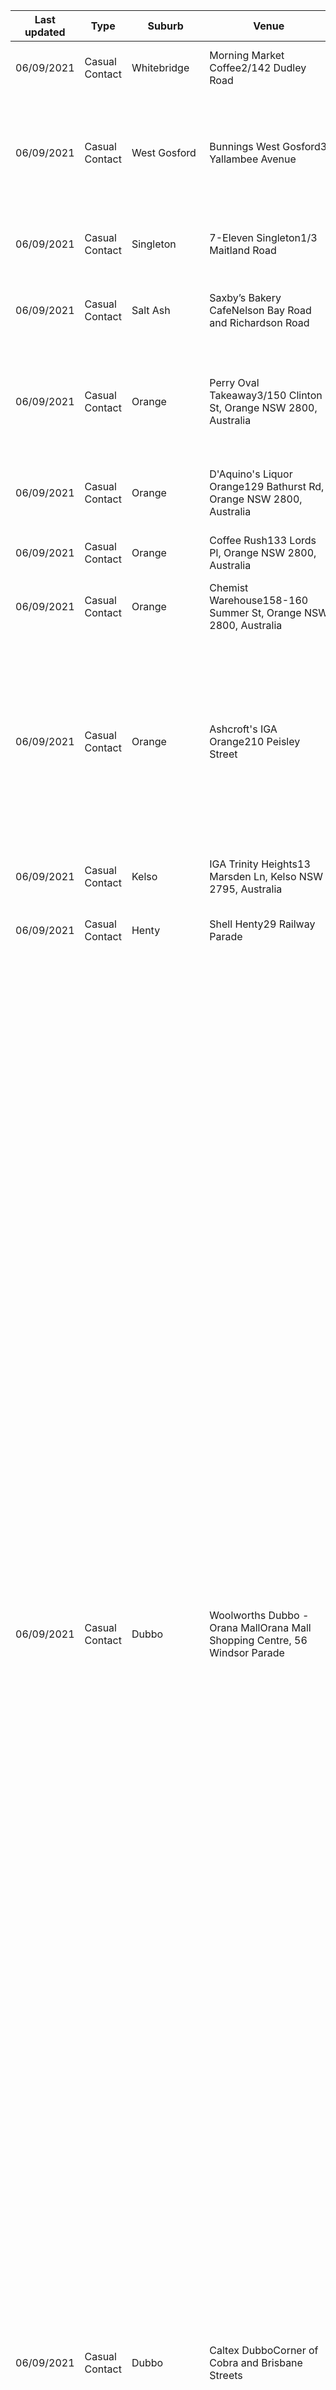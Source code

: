 | Last updated    | Type                 | Suburb          | Venue                     | Date and time of exposure                                    |
| --- | --- | --- | --- | --- |
| 06/09/2021      | Casual Contact       | Whitebridge     | Morning Market Coffee2/142 Dudley Road | 12:35pm to 12:40pm on Saturday 28 August 2021                |
| 06/09/2021      | Casual Contact       | West Gosford    | Bunnings West Gosford3 Yallambee Avenue | 7:35am to 8:10am on Wednesday 1 September 202110:45am to 11:15am on Wednesday 1 September 2021 |
| 06/09/2021      | Casual Contact       | Singleton       | 7-Eleven Singleton1/3 Maitland Road | 5:45am to 5:50am on Wednesday 1 September 2021               |
| 06/09/2021      | Casual Contact       | Salt Ash        | Saxby’s Bakery CafeNelson Bay Road and Richardson Road | 9:10am to 9:25am on Wednesday 1 September 2021               |
| 06/09/2021      | Casual Contact       | Orange          | Perry Oval Takeaway3/150 Clinton St, Orange NSW 2800, Australia |  10am to 12pm on Thursday 2 September 2021 10am to 12pm on Wednesday 1 September 2021 |
| 06/09/2021      | Casual Contact       | Orange          | D'Aquino's Liquor Orange129 Bathurst Rd, Orange NSW 2800, Australia |  6:10pm to 6:40pm on Wednesday 1 September 2021              |
| 06/09/2021      | Casual Contact       | Orange          | Coffee Rush133 Lords Pl, Orange NSW 2800, Australia |  12:45pm to 1:15pm on Tuesday 31 August 2021                 |
| 06/09/2021      | Casual Contact       | Orange          | Chemist Warehouse158-160 Summer St, Orange NSW 2800, Australia |  3:30pm to 3:50pm on Tuesday 31 August 2021                  |
| 06/09/2021      | Casual Contact       | Orange          | Ashcroft's IGA Orange210 Peisley Street |  on Wednesday 1 September 20215:30pm to 5:45pm on Tuesday 31 August 202110am to 2pm on Tuesday 31 August 2021 on Monday 30 August 202112:25pm to 1pm on Sunday 29 August 2021 |
| 06/09/2021      | Casual Contact       | Kelso           | IGA Trinity Heights13 Marsden Ln, Kelso NSW 2795, Australia |  7:00pm to 7:30pm on Saturday 28 August 2021                 |
| 06/09/2021      | Casual Contact       | Henty           | Shell Henty29 Railway Parade | 4:45pm to 4:50pm on Thursday 26 August 2021                  |
| 06/09/2021      | Casual Contact       | Dubbo           | Woolworths Dubbo - Orana MallOrana Mall Shopping Centre, 56 Windsor Parade |  on Thursday 2 September 202111:50am to 12pm (noon) on Tuesday 31 August 20213pm to 5pm on Sunday 29 August 20214pm to 4:30pm on Wednesday 25 August 202111:25am to 12pm (noon) on Wednesday 25 August 20218pm to 8:15pm on Tuesday 24 August 202110:20am to 10:55am on Tuesday 24 August 20218am to 12pm on Monday 23 August 202110:30am to 12:30pm on Friday 20 August 202111am to 11:10am on Thursday 19 August 202112:30pm to 1pm on Wednesday 18 August 20213:25pm to 3:45pm on Tuesday 17 August 20212pm to 3pm on Tuesday 17 August 202110:30am to 12:30pm on Tuesday 17 August 20213:10pm to 4pm on Saturday 14 August 202111:40am to 11:55am on Saturday 14 August 202111:30am to 11:50am on Friday 13 August 202110am to 10:35am on Friday 13 August 20216pm to 7:20pm on Thursday 12 August 202111:15am to 12:30pm on Thursday 12 August 20219:15am to 10:15am on Wednesday 11 August 202112:30pm to 1pm on Wednesday 11 August 20212:30pm to 3pm on Tuesday 10 August 20217:45pm to 8:15pm on Monday 9 August 20213pm to 3:15pm on Monday 9 August 202111:25am to 1pm on Monday 9 August 202110:20am to 10:45am on Saturday 7 August 2021 |
| 06/09/2021      | Casual Contact       | Dubbo           | Caltex DubboCorner of Cobra and Brisbane Streets |  on Wednesday 1 September 20215am to 5:30am on Wednesday 25 August 2021 |
| 06/09/2021      | Casual Contact       | Dubbo           | Ashcroft's IGA Dubbo95 Tamworth Street |  5:30pm to 6:30pm on Wednesday 1 September 20212:15pm to 2:30pm on Monday 30 August 20216:35pm to 6:55pm on Sunday 29 August 20214:45pm to 6pm on Sunday 29 August 20213:50pm to 4:50pm on Sunday 29 August 20217:30pm to 7:40pm on Tuesday 24 August 20211:05pm to 1:10pm on Tuesday 24 August 20215:30pm to 5:45pm on Monday 23 August 20215:30pm to 5:35pm on Monday 23 August 20212:50pm to 3:05pm on Monday 23 August 20211:10pm to 1:30pm on Monday 23 August 20213:15pm to 3:30pm on Saturday 14 August 202112pm (noon) to 12:15pm on Friday 13 August 202112:55pm to 1:05pm on Friday 13 August 20214:50pm to 5pm on Thursday 12 August 20214:30pm to 4:45pm on Thursday 12 August 20212pm to 2:30pm on Thursday 12 August 20211pm to 1:20pm on Wednesday 11 August 202112:35pm to 12:55pm on Sunday 8 August 2021 |
| 06/09/2021      | Casual Contact       | Cudal           | Cudal Bowling ClubBrown St, Cudal NSW 2864, Australia |  5:30pm to 6:30pm on Thursday 2 September 2021               |
| 06/09/2021      | Casual Contact       | Coolac          | Mobil Highway Service Centre518 Coolac Road | 4:30pm to 5pm on Tuesday 31 August 2021                      |
| 06/09/2021      | Casual Contact       | Broken Hill     | Sunbeam Deli316 Brookfield Ave, Broken Hill NSW 2880, Australia |  4:30pm to 5:30pm on Thursday 2 September 2021 4:30pm to 5:30pm on Wednesday 1 September 2021 11:15am to 11:45am on Tuesday 31 August 2021 |
| 06/09/2021      | Casual Contact       | Broken Hill     | Lindsay's Auto & Essentials1 Blende St, Broken Hill NSW 2880, Australia |  5:15pm to 5:30pm on Friday 3 September 2021                 |
| 06/09/2021      | Casual Contact       | Bourke          | Khans Supa IGA BourkeOxley Street |  10:50am to 11:50am on Friday 3 September 20211:20pm to 1:40pm on Tuesday 31 August 202110am to 5pm on Sunday 22 August 202110:10am to 10:20am on Monday 16 August 20215:55pm to 6:10pm on Saturday 14 August 20215:55pm to 6pm on Friday 13 August 2021 |
| 05/09/2021      | Casual Contact       | Wyong           | Coles WyongVillage Central Wyong, Corner of Alison Road and Henley Street | 7:10pm to 7:35pm on Wednesday 25 August 20217:05am to 7:30am on Sunday 22 August 20219:05pm to 9:15pm on Friday 20 August 2021 |
| 05/09/2021      | Casual Contact       | Thornton        | Subway ThorntonSupa Centre Shop 9 Lot 1, Corner New England Highway | 1:20pm to 1:30pm on Friday 3 September 2021                  |
| 05/09/2021      | Casual Contact       | Taylors Beach   | Bunnings Port StephensCorner Port Stephens Drive and Taylors Beach Road | 10:35am to 10:45am on Wednesday 1 September 20213:55pm to 4:30pm on Friday 27 August 2021 |
| 05/09/2021      | Casual Contact       | South Nowra     | Bunnings South Nowra147-167 Princes Highway | 4pm to 4:30pm on Tuesday 31 August 2021                      |
| 05/09/2021      | Casual Contact       | Shoal Bay       | Cellarbrations Bottle Shop Shoal Bay35-45 Shoal Bay Road | 5:05pm to 5:10pm on Wednesday 1 September 20214:40pm to 4:50pm on Monday 30 August 2021 |
| 05/09/2021      | Casual Contact       | Padstow         | K& M's Eastern Groceries8A Faraday Road | 11am to 3pm on Monday 30 August 202110:30am to 4pm on Sunday 29 August 202110:30am to 4pm on Friday 27 August 202110:30am to 4pm on Thursday 26 August 202110:30am to 4pm on Wednesday 25 August 2021 |
| 05/09/2021      | Casual Contact       | Orange          | TJ's Newsagency and Tobacconist300 Summer Street | 11:55am to 12:05pm on Tuesday 31 August 2021                 |
| 05/09/2021      | Casual Contact       | Orange          | Orange Central Square Shopping Centre227 Summer Street | 11:30am to 12:30pm on Saturday 28 August 2021                |
| 05/09/2021      | Casual Contact       | Orange          | 7-Eleven Orange90 Bathurst Road | 12:30pm to 1:15pm on Tuesday 31 August 2021                  |
| 05/09/2021      | Casual Contact       | Moss Vale       | Ashcroft's Supa IGA Moss Vale11-13 Clarence Street | 4:15pm to 4:45pm on Monday 30 August 2021                    |
| 05/09/2021      | Casual Contact       | Liverpool       | Coles LiverpoolWestfield Liverpool Shopping Centre, Elizabeth Street | 12:30pm to 9:15pm on Sunday 29 August 2021                   |
| 05/09/2021      | Casual Contact       | Lake Haven      | BWS Lake HavenLake Haven Centre, 7 Bannister Drive | 5:20pm to 5:30pm on Friday 3 September 2021                  |
| 05/09/2021      | Close Contact        | Hamlyn Terrace  | Wyong Hospital Emergency Department waiting room2263 Pacific Highway | 8:45pm to 11:59pm on Thursday 2 September 2021               |
| 05/09/2021      | Casual Contact       | Forbes          | BP ForbesDowling Street   | 9:20am to 9:25am on Wednesday 1 September 20219am to 11:15am on Tuesday 31 August 20217:20am to 7:55am on Saturday 28 August 2021 |
| 05/09/2021      | Casual Contact       | Dubbo           | Woolworths Dubbo - Delroy ParkDelroy Park Shopping Centre, Corner of Baird Drive and Torvean Avenue | 3:10pm to 3:45pm on Saturday 28 August 20211:15pm to 3:15pm on Friday 27 August 20215:35pm to 12am (midnight) on Wednesday 25 August 20214:50pm to 5:20pm on Tuesday 24 August 20212:25pm to 3pm on Tuesday 24 August 202111:40am to 12:40pm on Tuesday 24 August 20213:15pm to 3:25pm on Sunday 22 August 20213:05pm to 3:25pm on Sunday 22 August 20215:10pm to 6:15pm on Saturday 21 August 202111:15am to 11:40am on Friday 20 August 202110:35am to 10:40am on Thursday 19 August 20216pm to 6:30pm on Tuesday 17 August 202112:30pm to 12:40pm on Tuesday 17 August 20215:05pm to 5:10pm on Monday 16 August 20214:40pm to 4:50pm on Monday 16 August 20212:10pm to 2:25pm on Monday 16 August 20211pm to 1:10pm on Monday 16 August 20218am to 9am on Sunday 15 August 20214:30pm to 4:50pm on Sunday 15 August 202112:55pm to 7pm on Sunday 15 August 202112:20pm to 12:55pm on Sunday 15 August 202110:30am to 10:40am on Sunday 15 August 20219am to 9:30am on Saturday 14 August 20214:30pm to 6pm on Saturday 14 August 20215pm to 7pm on Wednesday 11 August 20213:30pm to 4:30pm on Wednesday 11 August 202112:25pm to 1:10pm on Wednesday 11 August 202111:30am to 11:45am on Wednesday 11 August 202110am to 10:10am on Wednesday 11 August 20215pm to 6pm on Tuesday 10 August 2021 |
| 05/09/2021      | Casual Contact       | Dubbo           | Tim Koerstz Pharmacy Dubbo93 Tamworth Street | 2pm to 2:30pm on Monday 30 August 20214:25pm to 4:40pm on Monday 23 August 202112:25pm to 12:35pm on Monday 23 August 20211:40pm to 1:50pm on Monday 23 August 2021 |
| 05/09/2021      | Casual Contact       | Dubbo           | The Reject Shop DubboOrana Mall Shopping Centre, Windsor Parade | 1:30pm to 1:45pm on Saturday 28 August 2021                  |
| 05/09/2021      | Casual Contact       | Dubbo           | Ted's Milk Bar (Takeaway)26 Victoria Street | 8am to 8pm on Sunday 29 August 2021                          |
| 05/09/2021      | Casual Contact       | Dubbo           | TSG Dubbo213 Macquarie Street | 2:30pm to 3pm on Tuesday 31 August 2021                      |
| 05/09/2021      | Casual Contact       | Dubbo           | News Extra Dubbo117 Macquarie Street | 9am to 10am on Monday 30 August 2021                         |
| 05/09/2021      | Casual Contact       | Dubbo           | Lucky 7 Urban Village Convenience33-43 Whylandra Street | 7:35am to 7:45am on Tuesday 31 August 20214:10pm to 4:30pm on Wednesday 25 August 202110:05am to 10:25am on Wednesday 25 August 20213pm to 3:20pm on Tuesday 24 August 202111:35am to 11:45am on Tuesday 24 August 20213:05pm to 3:25pm on Sunday 22 August 20214:45pm to 4:50pm on Saturday 14 August 2021 |
| 05/09/2021      | Casual Contact       | Dubbo           | Inland Petroleum South Dubbo125 Cobra Street | 1:45pm to 2:45pm on Saturday 28 August 20211:30pm to 1:45pm on Saturday 28 August 20218:10am to 9am on Tuesday 24 August 202111:30am to 12:30pm on Tuesday 24 August 20216:55pm to 7:30pm on Sunday 22 August 2021 |
| 05/09/2021      | Casual Contact       | Dubbo           | Dubbo Square177 Macquarie Street | 7am to 10pm on Tuesday 31 August 20211pm to 1:30pm on Saturday 28 August 20214pm to 4:40pm on Wednesday 25 August 2021 |
| 05/09/2021      | Casual Contact       | Dubbo           | Coles DubboDubbo Square, Bultje Street | 9am to 10am on Monday 30 August 20217:20pm to 7:55pm on Monday 30 August 20215:15pm to 5:40pm on Saturday 28 August 20211pm to 1:30pm on Saturday 28 August 202110:30am to 12pm (noon) on Saturday 28 August 202112pm (noon) to 12:30pm on Friday 27 August 20214pm to 4:40pm on Wednesday 25 August 202110:50am to 11:15am on Tuesday 24 August 202110:45am to 10:55am on Thursday 19 August 20213:20pm to 4:05pm on Wednesday 18 August 20217pm to 8pm on Tuesday 17 August 202111:20pm to 11:35am on Monday 16 August 202110:40am to 10:55am on Monday 16 August 20217:15pm to 7:45pm on Friday 13 August 20218:20am to 8:30am on Thursday 12 August 202110am to 10:20am on Thursday 12 August 202111:50am to 12:25pm on Wednesday 11 August 2021 |
| 05/09/2021      | Casual Contact       | Dubbo           | Centrelink Dubbo64 Wingewarra Stree | 8:20am to 8:40am on Monday 30 August 2021                    |
| 05/09/2021      | Casual Contact       | Dubbo           | Big W DubboOrana Mall Shopping Centre, Wheelers Lane | 9am to 6pm on Wednesday 1 September 202111:55am to 12:05pm on Tuesday 31 August 20211:15pm to 1:30pm on Saturday 28 August 20213:40pm to 4pm on Sunday 22 August 202112:55pm to 1:10pm on Saturday 21 August 202111:20am to 11:50am on Tuesday 17 August 20219am to 9:05am on Friday 13 August 202111am to 11:20am on Thursday 12 August 20218:30am to 10:30am on Wednesday 11 August 202110am to 12pm (noon) on Monday 9 August 2021 |
| 05/09/2021      | Casual Contact       | Dubbo           | Australia Post Dubbo EastOrana Mall Shopping Centre, Wheelers Lane | 9:25am to 9:30am on Tuesday 31 August 20219am to 12pm on Tuesday 24 August 2021 |
| 05/09/2021      | Casual Contact       | Dubbo           | Aldi Dubbo176 Talbragar Street | 10am to 10:30am on Sunday 29 August 202111:25am to 12pm (noon) on Saturday 28 August 202112:15pm to 1:15pm on Friday 27 August 20219:35am to 10:10am on Wednesday 25 August 202112pm (noon) to 8pm on Monday 23 August 202112:45pm to 1:45pm on Monday 23 August 20215:45pm to 6:10pm on Sunday 22 August 202110:20am to 11:20am on Sunday 22 August 20218:40am to 4pm on Saturday 21 August 20218:30am to 1pm on Friday 20 August 20219:45am to 1pm on Thursday 19 August 20219:20am to 10:30am on Wednesday 18 August 20212pm to 2:20pm on Sunday 15 August 20213:50pm to 4:20pm on Saturday 14 August 202112:50pm to 1:10pm on Saturday 14 August 20212pm to 3pm on Thursday 12 August 202111:30am to 12:30pm on Saturday 7 August 2021 |
| 05/09/2021      | Casual Contact       | Bourke          | Setch Clothing21 Oxley Street | 11am to 12pm on Thursday 2 September 2021                    |
| 05/09/2021      | Casual Contact       | Bourke          | SPAR Bourke5 Warraweena Street |  10am to 10:20am on Friday 3 September 20218am to 8am on Tuesday 31 August 20218am to 8am on Monday 30 August 2021 |
| 05/09/2021      | Casual Contact       | Beresfield      | BP BeresfieldLot 201 John Renshaw Drive | 1:20pm to 1:30pm on Friday 3 September 2021                  |
| 04/09/2021      | Casual Contact       | Wyong           | Aldi Wyong146-148 Pacific Highway | 8am to 8pm on Monday 30 August 2021                          |
| 04/09/2021      | Casual Contact       | Wyoming         | EG Fuelco (Australia) Ltd522 Pacific Hwy | 12:20pm to 12:30pm on Saturday 28 August 2021                |
| 04/09/2021      | Casual Contact       | Wollongong      | Woolworths Wollongong63 Burelli Street | 6pm to 6:35pm on Thursday 26 August 2021                     |
| 04/09/2021      | Casual Contact       | Wollongong      | Coles Wollongong200 Crown Street | 9pm to 9:35pm on Tuesday 31 August 20217:50pm to 8:20pm on Thursday 26 August 20219:25am to 9:40am on Wednesday 25 August 202112:55pm to 1:10pm on Saturday 21 August 2021 |
| 04/09/2021      | Casual Contact       | West Gosford    | Ampol Foodary West Gosford30A Central Coast Highway | 5:35pm to 5:45pm on Friday 27 August 2021                    |
| 04/09/2021      | Casual Contact       | Warilla         | CTC Tobacco Store WarillaWarilla Grove Shopping Centre, 29-30 Shellharbour Road | 10am to 5pm on Saturday 28 August 20218:15am to 5:15pm on Friday 27 August 20218:30am to 4:30pm on Thursday 26 August 202110am to 5pm on Thursday 26 August 2021 |
| 04/09/2021      | Casual Contact       | Tuggerah        | Westfield Tuggerah - inside mall near Big W entryCobbs Road | 1:55pm to 2:45pm on Friday 27 August 2021                    |
| 04/09/2021      | Casual Contact       | Tuggerah        | Westfield Tuggerah - inside mall from main entry near fountains to Optus shopCobbs Road | 8:45am to 9:05am on Monday 30 August 2021                    |
| 04/09/2021      | Casual Contact       | Tuggerah        | Supanews TuggerahShop 2048/49 Westfield Tuggerah, Corner of Cobbs Road and Gavenlock Roads | 11:50am to 12:05pm on Thursday 26 August 2021                |
| 04/09/2021      | Casual Contact       | Tuggerah        | Officeworks Tuggerah9 Bryant Drive | 11:45am to 12pm (noon) on Tuesday 31 August 20219:30am to 9:45am on Tuesday 24 August 2021 |
| 04/09/2021      | Casual Contact       | Tuggerah        | Newspower TuggerahShop 2048/49, Westfield Shopping Centre, 50 Wyong Road | 11:50am to 12:05pm on Thursday 26 August 2021                |
| 04/09/2021      | Casual Contact       | Tuggerah        | Cosmo Coffee50 Wyong Road | 9:25am to 9:40am on Tuesday 31 August 2021                   |
| 04/09/2021      | Casual Contact       | Tuggerah        | Big W TuggerahWestfield Shopping Centre, Cobbs Road | 1:35pm to 1:55pm on Friday 27 August 202111:35am to 11:50am on Thursday 26 August 2021 |
| 04/09/2021      | Casual Contact       | Terrigal        | 31 Fish TerrigalShop 6, 42 Terrigal Esplanade | 12:15pm to 12:35pm on Tuesday 24 August 2021                 |
| 04/09/2021      | Casual Contact       | Shoal Bay       | Shoal Bay Pharmacy59 Shoal Bay Road | 4:15pm to 4:25pm on Wednesday 1 September 202110:10am to 10:20am on Wednesday 1 September 20214:35pm to 4:40pm on Monday 30 August 2021 |
| 04/09/2021      | Casual Contact       | Shoal Bay       | IGA X-Press Shoal Bay26 - 27 Shoal Bay Road | 4:55pm to 5:05pm on Thursday 2 September 20218:50am to 8:55am on Wednesday 1 September 202110:50am to 11am on Saturday 28 August 2021 |
| 04/09/2021      | Casual Contact       | San Remo        | Coles San Remo21 Pacific Highway | 1:35pm to 1:50pm on Tuesday 24 August 2021                   |
| 04/09/2021      | Casual Contact       | Orange          | Pho Orange308 Summer Street | 11:45am to 12:15pm on Tuesday 31 August 2021                 |
| 04/09/2021      | Casual Contact       | Nelson Bay      | Shell Coles Express Nelson Bay23-27 Stockton Street | 9:45am to 9:50am on Tuesday 31 August 20217:20pm to 7:25pm on Tuesday 31 August 2021 |
| 04/09/2021      | Casual Contact       | Lisarow         | 7-Eleven Lisarow911 Pacific Highway | 7:55am to 8:20am on Sunday 29 August 2021                    |
| 04/09/2021      | Casual Contact       | Lake Haven      | Coles Lake HavenCorner of Lake Haven Drive and Goobarabah Avenue | 2:15pm to 2:35pm on Wednesday 1 September 20215:45pm to 6:10pm on Tuesday 31 August 20216:35pm to 7pm on Monday 30 August 2021 |
| 04/09/2021      | Casual Contact       | Killarney Vale  | Shell Coles Express Killarney Vale102-106 Wyong Road | 8:35am to 8:50am on Tuesday 31 August 2021                   |
| 04/09/2021      | Casual Contact       | Kembla Grange   | Bunnings Kembla Grange640 Northcliffe Drive | 12:05pm to 12:15pm on Tuesday 31 August 202112:55pm to 1:15pm on Monday 30 August 202112:55pm to 2pm on Sunday 29 August 20214:15pm to 4:40pm on Thursday 26 August 2021 |
| 04/09/2021      | Casual Contact       | Kariong         | Shell Coles Express Kariong6-8 Central Coast Highway | 3:25pm to 3:40pm on Sunday 29 August 2021                    |
| 04/09/2021      | Casual Contact       | Kangy Angy      | Tuggerah Garden Centre2 Old Tuggerah Road | 7am to 4pm on Tuesday 31 August 20217am to 4pm on Monday 30 August 20218am to 3pm on Saturday 28 August 20217am to 4pm on Friday 27 August 2021 |
| 04/09/2021      | Casual Contact       | Goulburn        | Trappers Bakery4 Sowerby Street | 8:45am to 9:30am on Thursday 26 August 2021                  |
| 04/09/2021      | Casual Contact       | Forbes          | Sweet Three by the LakeLions Park, 1 Junction Street | 9:20am to 12pm (noon) on Sunday 29 August 2021               |
| 04/09/2021      | Casual Contact       | Dubbo           | Woolworths Dubbo - RiverdaleRiverdale Shopping Centre, 49/65 Macquarie Street | 5:05pm to 5:25pm on Tuesday 31 August 20215:50pm to 6pm on Monday 30 August 20214:30pm to 5:10pm on Saturday 28 August 202111:30am to 12:10pm on Saturday 28 August 202110:05am to 10:20am on Saturday 28 August 20218:20am to 9:20am on Friday 27 August 20215:10pm to 6:10pm on Friday 27 August 202111:40am to 12:10pm on Thursday 26 August 20214:35pm to 5:30pm on Wednesday 25 August 202112:10pm to 1:15pm on Wednesday 25 August 20211:40pm to 2pm on Wednesday 25 August 20218:15am to 8:50am on Tuesday 24 August 20214:50pm to 6:20pm on Tuesday 24 August 20218am to 11am on Monday 23 August 202112am (midnight) to 6:10pm on Monday 23 August 20215:15pm to 5:45pm on Sunday 22 August 20212:05pm to 2:20pm on Sunday 22 August 20212pm to 5pm on Saturday 21 August 202112:30pm to 12:40pm on Friday 20 August 20213:45pm to 3:50pm on Thursday 19 August 20214:20pm to 4:35pm on Monday 16 August 20211:10pm to 1:30pm on Saturday 14 August 202111:40am to 12pm (noon) on Friday 13 August 20216:30am to 7:30am on Wednesday 11 August 20215:45pm to 6:05pm on Wednesday 11 August 20213:35pm to 3:50pm on Wednesday 11 August 202111:25am to 12:10pm on Wednesday 11 August 202110am to 10:20am on Wednesday 11 August 20214:05pm to 4:35pm on Monday 9 August 20213:30pm to 4pm on Sunday 8 August 2021 |
| 04/09/2021      | Casual Contact       | Dubbo           | Smokemart Giftbox Dubbo Square25/26 177 Macquarie Street | 12:05pm to 12:10pm on Friday 27 August 2021                  |
| 04/09/2021      | Casual Contact       | Dubbo           | Shell Coles Express West DubboWhylandra Street | 4:15pm to 4:30pm on Sunday 29 August 202111:20am to 11:30am on Wednesday 25 August 20212pm to 2:30pm on Tuesday 24 August 202111:25am to 11:30am on Tuesday 24 August 20218pm to 8:05pm on Sunday 22 August 202110:05pm to 10:15pm on Sunday 22 August 20218:05pm to 8:20pm on Saturday 21 August 2021 |
| 04/09/2021      | Casual Contact       | Dubbo           | Russo's Coffee Bar33-43 Whylandra Street | 6:45am to 7am on Wednesday 1 September 20216:45am to 7am on Tuesday 31 August 2021 |
| 04/09/2021      | Casual Contact       | Dubbo           | Mr Wang KitchenRiverdale Shopping Centre, 65 Macquarie Street | 1pm to 1:15pm on Friday 27 August 202111:45am to 12:30pm on Friday 27 August 20216:15pm to 6:30pm on Monday 23 August 20211:40pm to 1:50pm on Monday 23 August 2021 |
| 04/09/2021      | Casual Contact       | Dubbo           | Dubbo Tobacconist and Hydroponics (FreeChoice Tobacconist)42C Victoria Street | 11:35am to 11:40am on Wednesday 25 August 202111:30am to 11:35am on Tuesday 24 August 202111:30am to 11:40am on Tuesday 24 August 2021 |
| 04/09/2021      | Casual Contact       | Dubbo           | Dubbo Saleyards2 Boothenba Road | All day on Wednesday 1 September 2021All day on Tuesday 31 August 2021All day on Monday 30 August 2021All day on Thursday 26 August 2021 |
| 04/09/2021      | Casual Contact       | Dubbo           | Dubbo French Hot Bread49-65 Macquarie Street | 12pm (noon) to 12:30pm on Tuesday 31 August 202111:30am to 12:30pm on Monday 30 August 2021 |
| 04/09/2021      | Casual Contact       | Dubbo           | Bunnings DubboCorner of Mitchell Highway and Sheraton Road | 4:05pm to 4:40pm on Monday 30 August 20218:50am to 3:25pm on Friday 27 August 20219:25am to 9:45am on Saturday 21 August 20211pm to 1:45pm on Saturday 21 August 20212pm to 2:30pm on Thursday 19 August 20219:30am to 10:45am on Wednesday 18 August 20214:45pm to 5:30pm on Wednesday 18 August 20212pm to 4pm on Saturday 14 August 20218:12am to 8:20am on Monday 9 August 2021 |
| 04/09/2021      | Casual Contact       | Dubbo           | BWS Dubbo - Delroy ParkCorner of Minore Road and Baird Drive West | 1:40pm to 2:10pm on Tuesday 31 August 2021                   |
| 04/09/2021      | Casual Contact       | Dubbo           | BP West Dubbo51-63 Whylandra Street | 3:50pm to 6:10pm on Tuesday 24 August 2021                   |
| 04/09/2021      | Casual Contact       | Charmhaven      | Bunnings CharmhavenCorner of Chelmsford Road and Pacific Highway | 3:45pm to 4:10pm on Wednesday 1 September 2021               |
| 04/09/2021      | Casual Contact       | Bellambi        | Bunnings BellambiCorner of Bellambi Lane and Watts Lane | 1:10pm to 1:30pm on Thursday 2 September 20218am to 8:30am on Saturday 21 August 2021 |
| 04/09/2021      | Casual Contact       | Bateau Bay      | TerryWhite Chemmart Bateau Bay SquareShop 75, Bateau Bay Square, Bay Village Road | 2pm to 2:30pm on Tuesday 31 August 202111:15am to 11:50am on Tuesday 31 August 2021 |
| 04/09/2021      | Casual Contact       | Bateau Bay      | Bateau Bay Square Shopping Centre - Food Court12 Bay Village Road | 11:35am to 11:50am on Tuesday 31 August 20219:35am to 9:55am on Sunday 22 August 2021 |
| 04/09/2021      | Casual Contact       | Bateau Bay      | Aldi Bateau BayShop M01 Bateau Bay Square, 12 Bay Village Road | 11:15am to 11:35am on Tuesday 31 August 20216:55pm to 7:20pm on Friday 27 August 2021 |
| 03/09/2021      | Casual Contact       | Wyong           | Australia Post Wyong21-23 Alison Road | 3:15pm to 3:25pm on Friday 27 August 2021                    |
| 03/09/2021      | Casual Contact       | Wyoming         | Caltex Woolworths/EG Fuel Wyoming522 Pacific Highway | 12:20pm to 12:30pm on Saturday 28 August 2021                |
| 03/09/2021      | Casual Contact       | West Gosford    | Petbarn West Gosford356 Manns Road | 10:45am to 11am on Saturday 28 August 2021                   |
| 03/09/2021      | Casual Contact       | Waratah         | Coles WaratahTurton Road and Georgetown Road | 2:30pm to 2:35pm on Sunday 29 August 2021                    |
| 03/09/2021      | Casual Contact       | Unanderra       | The Hardware Man53-57 Princes Motorway | 9:55am to 10:35am on Thursday 26 August 2021                 |
| 03/09/2021      | Casual Contact       | Toowoon Bay     | Two Birds Gallery Cafe104 Pacific Street | 9:45am to 10am on Monday 30 August 20218:15am to 8:30am on Sunday 29 August 2021 |
| 03/09/2021      | Casual Contact       | South Nowra     | Bunnings Nowra147 Princes Highway | 6:30am to 2pm on Tuesday 31 August 2021                      |
| 03/09/2021      | Casual Contact       | San Remo        | First Choice Liquor Market San Remo17-33 Pacific Highway | 1:30pm to 1:45pm on Tuesday 24 August 2021                   |
| 03/09/2021      | Casual Contact       | Redhead         | Cargo Espresso Bar Redhead Beach1 C Beach Road | 10:30am to 10:40am on Friday 27 August 2021                  |
| 03/09/2021      | Casual Contact       | Orange          | Orange Railway StationPeisley Street | 10am to 6pm on Tuesday 31 August 2021                        |
| 03/09/2021      | Casual Contact       | Orange          | Harris Farm Markets OrangeOrange Arcade, Shop 3/150 Summer Street | 2:50pm to 3:10pm on Monday 30 August 2021                    |
| 03/09/2021      | Casual Contact       | Mudgee          | Simply Fresh Cafe Takeaway4/84 Church Street | 6:55pm to 7:10pm on Monday 23 August 2021                    |
| 03/09/2021      | Casual Contact       | Lambton         | 7-Eleven Lambton21 Croudace Street | 9:55am to 10am on Wednesday 25 August 2021                   |
| 03/09/2021      | Casual Contact       | Heatherbrae     | Caltex Heatherbrae2283 Pacific Highway | 8:55pm to 9pm on Tuesday 31 August 20216am to 10am on Monday 30 August 2021 |
| 03/09/2021      | Casual Contact       | Gosford         | Kermat's Pies and Kebabs111 Donnison Street | 2:20pm to 2:25pm on Sunday 29 August 2021                    |
| 03/09/2021      | Casual Contact       | Flinders        | Flinders Friendly Grocer53 Wattle Road | 4:50pm to 5pm on Tuesday 31 August 20213:45pm to 4:55pm on Sunday 29 August 2021 |
| 03/09/2021      | Casual Contact       | Dubbo           | Village Bakehouse Dubbo113A Darling Street | 11:30am to 11:45am on Saturday 28 August 20219:08am to 9:17am on Saturday 21 August 2021 |
| 03/09/2021      | Casual Contact       | Dubbo           | Short Street Store11 Short Street | 9:50am to 10:05am on Sunday 29 August 2021                   |
| 03/09/2021      | Casual Contact       | Dubbo           | Ming Hing Asian Restaurant248 Macquarie Street | 6:35pm to 6:45pm on Thursday 26 August 2021                  |
| 03/09/2021      | Casual Contact       | Dubbo           | Blooms the Chemist Dubbo177 Macquarie Street | 10:30am to 11am on Sunday 29 August 2021                     |
| 03/09/2021      | Casual Contact       | Dubbo           | Australia Post Dubbo65 Talbragar Street | 3:50pm to 4:10pm on Friday 27 August 202111:40am to 12:10pm on Thursday 26 August 20216:10pm to 6:45pm on Tuesday 24 August 2021 |
| 03/09/2021      | Casual Contact       | Doyalson        | Metro Petroleum Doyalson50 Pacific Highway | 12:05pm to 12:30pm on Wednesday 25 August 2021               |
| 03/09/2021      | Casual Contact       | Charlestown     | Woolworths Charlestown30 Pearson Street | 4pm to 4:35pm on Tuesday 24 August 20212:15pm to 2:35pm on Tuesday 24 August 20213:30pm to 4pm on Sunday 22 August 2021 |
| 03/09/2021      | Casual Contact       | Belmont         | Woolworths BelmontCorner Macquarie Street and Singleton Road | 4:55pm to 5:10pm on Saturday 28 August 2021                  |
| 03/09/2021      | Casual Contact       | Belmont         | Aldi BelmontCorner Pacific Highwasy and Maude Street | 4:35pm to 4:45pm on Saturday 28 August 2021                  |
| 03/09/2021      | Casual Contact       | Bathurst        | Food Buds125 Bentinck Street | 5:15am to 5:20pm on Thursday 26 August 2021                  |
| 03/09/2021      | Casual Contact       | Bathurst        | Doppio Bathurst7 Keppel Street | 8:35am to 8:45am on Friday 27 August 2021                    |
| 03/09/2021      | Casual Contact       | Bateau Bay      | Woolworths Bateau BayCharter Hall Square, 12 Bay Village Road | 6pm to 6:30pm on Monday 30 August 20218:35am to 9:30am on Sunday 29 August 20217:25pm to 8pm on Friday 27 August 2021 |
| 03/09/2021      | Casual Contact       | Anna Bay        | Ampol Service Station, Anna Bay4136 Nelson Bay Road | 1:40pm to 1:50pm on Monday 23 August 2021                    |
| 02/09/2021      | Close Contact        | Wyalong         | Coolabah Tree CafeMid-Western Highway and Nicholson Lane | 6:45pm to 8:15pm on Thursday 26 August 2021                  |
| 02/09/2021      | Casual Contact       | Whitebridge     | Foodworks Whitebridge138 Dudley Road | 4:05pm to 4:10pm on Saturday 28 August 202112:10pm to 12:15pm on Saturday 28 August 20214:40pm to 4:45pm on Friday 27 August 20213:45pm to 3:55pm on Friday 27 August 2021 |
| 02/09/2021      | Casual Contact       | Wellington      | Woolworths Wellington81 Arthur Street | 12:40am to 1:05pm on Saturday 28 August 202110:40am to 11:15am on Saturday 28 August 20219:20am to 9:25am on Friday 27 August 20219am to 9:15am on Monday 23 August 20219:30am to 9:50am on Sunday 22 August 202110:10am to 10:35am on Sunday 22 August 20212:55pm to 3:30pm on Friday 20 August 20212:15pm to 2:45pm on Thursday 19 August 202111am to 11:30am on Thursday 19 August 20212pm to 2:20pm on Wednesday 18 August 20213:50pm to 4:20pm on Tuesday 17 August 202111:25am to 11:40am on Sunday 15 August 2021 |
| 02/09/2021      | Casual Contact       | Wellington      | Wellington Service NSW46 Warne Street | 12pm (noon) to 12:15pm on Friday 27 August 2021              |
| 02/09/2021      | Casual Contact       | Wellington      | Keirles Pharmacy Wellington31 Nanima Crescent | 12:10pm to 12:15pm on Friday 27 August 20213:15pm to 3:45pm on Thursday 26 August 2021 |
| 02/09/2021      | Casual Contact       | Wellington      | Australia Post Wellington19 Maughan Street | 2:45pm to 3:55pm on Thursday 26 August 2021                  |
| 02/09/2021      | Casual Contact       | Warrawong       | Coles WarrawongWarrawong Shopping Center, Corner of Northcliffe Drive and King Street | 8:30pm to 9pm on Wednesday 1 September 202112pm (noon) to 12:20pm on Sunday 22 August 202111:30am to 11:50am on Friday 20 August 2021 |
| 02/09/2021      | Casual Contact       | Warilla         | Woolworths WarillaWarilla Grove Shopping Centre, 29-30 Shellharbour Road | 2:15pm to 3pm on Tuesday 31 August 20219:15am to 9:45am on Sunday 29 August 20211:45pm to 2pm on Friday 27 August 20217:15pm to 7:45pm on Thursday 26 August 2021 |
| 02/09/2021      | Casual Contact       | Warilla         | Aldi WarillaWarilla Grove Shopping Centre, 29-30 Shellharbour Road | 1:20pm to 1:50pm on Friday 27 August 2021                    |
| 02/09/2021      | Casual Contact       | Toowoon Bay     | Family Bean Coffee Shop90 Toowoon Bay Road | 7:25am to 7:35am on Saturday 28 August 2021                  |
| 02/09/2021      | Casual Contact       | Shellharbour    | Woolworths ShellharbourNew Lake Entrance Road | 6pm to 6:15pm on Tuesday 31 August 20212pm to 2:05pm on Saturday 28 August 2021 |
| 02/09/2021      | Casual Contact       | Shellharbour    | Coles Shellharbour SquareStcokland Shellharbour Shopping Centre, 1 Holm Place | 12:45pm to 1pm on Sunday 29 August 2021                      |
| 02/09/2021      | Casual Contact       | Richmond        | Richmond Inn Hotel Motel90 March Street | 12:55pm to 1:05pm on Tuesday 31 August 202112:35pm to 1:35pm on Monday 30 August 2021 |
| 02/09/2021      | Casual Contact       | Orange          | Woolworths Orange197-203 Anson Street | 5pm to 5:35pm on Sunday 29 August 20214:30pm to 5:50pm on Friday 20 August 20213:40pm to 4:35pm on Saturday 14 August 20214:30pm to 4:50pm on Thursday 12 August 20214pm to 4:15pm on Wednesday 11 August 2021 |
| 02/09/2021      | Casual Contact       | Orange          | Credit Union Orange288 Summer Street | 10am to 1pm on Tuesday 31 August 2021                        |
| 02/09/2021      | Casual Contact       | Orange          | Coles OrangeAnson Street and Byng Street | 1:15pm to 1:35pm on Saturday 28 August 20212pm to 4:30pm on Monday 23 August 2021 |
| 02/09/2021      | Casual Contact       | Narromine       | Soul Food Depot and Gallery1 Dandaloo Street | 9:45am to 10:25am on Sunday 29 August 2021                   |
| 02/09/2021      | Casual Contact       | Lake Heights    | Australia Post Lake HeightsShop 4/22 Weringa Avenue | 4:30pm to 4:45pm on Wednesday 25 August 2021                 |
| 02/09/2021      | Casual Contact       | Hamlyn Terrace  | Bottlemart Shop, The Dam HotelCorner of Minnesota Road and Pacific Highway | 2:45pm to 3pm on Friday 27 August 2021                       |
| 02/09/2021      | Casual Contact       | Gosford         | Woolworths GosfordImperial Centre, 40/446 William Street | 4:30pm to 5pm on Friday 27 August 20212:20pm to 2:50pm on Tuesday 24 August 2021 |
| 02/09/2021      | Casual Contact       | Ettalong Beach  | The Box on the Water Cafe, Ettalong Beach Waterfront Reserve59/60 The Esplanade | 3:30pm to 3:45pm on Sunday 29 August 2021                    |
| 02/09/2021      | Casual Contact       | Ettalong Beach  | Ettalong Beach Waterfront Reserve59/60 The Esplanade | 2:10pm to 4:40pm on Sunday 29 August 2021                    |
| 02/09/2021      | Casual Contact       | Dubbo           | Transport NSW Dubbo188 Macquarie Street | 11:50am to 12:10pm on Tuesday 24 August 2021                 |
| 02/09/2021      | Casual Contact       | Dubbo           | Peter and Angela's Gourmet Takeaway82A Wingewarra Street | 12:10pm to 12:20pm on Tuesday 24 August 2021                 |
| 02/09/2021      | Casual Contact       | Dubbo           | McDonald's West Dubbo101 Whylandra Street | 12pm (noon) to 12:30pm on Sunday 29 August 20216pm to 6:15pm on Wednesday 25 August 202111:40am to 12pm (noon) on Wednesday 25 August 2021 |
| 02/09/2021      | Casual Contact       | Dubbo           | McDonald's Dubbo22 Cobra Street | 8:30am to 8:35am on Thursday 26 August 20217am to 10am on Tuesday 24 August 20217am to 7:40pm on Monday 23 August 2021 |
| 02/09/2021      | Casual Contact       | Dubbo           | KFC Dubbo112 Sheraton Road | 5:30pm to 5:40pm on Sunday 29 August 20212:35pm to 2:45pm on Thursday 26 August 20218:40pm to 8:50pm on Wednesday 25 August 202112:30pm to 12:50pm on Thursday 19 August 2021 |
| 02/09/2021      | Casual Contact       | Dubbo           | IGA West Dubbo38-40 Victoria Street | 5:50pm to 5:55pm on Tuesday 31 August 20215:20pm to 5:30pm on Sunday 29 August 202112:50pm to 1pm on Friday 27 August 20212:50pm to 3:20pm on Thursday 26 August 202111am to 11:20am on Friday 20 August 20212:10pm to 2:25pm on Monday 16 August 202110:30am to 10:45am on Monday 16 August 202111am to 11:30am on Wednesday 11 August 2021 |
| 02/09/2021      | Casual Contact       | Dubbo           | Dubbo Regional Livestock Markets2 Boothenba Road | 3:40pm to 1:30am on Thursday 26 August 2021                  |
| 02/09/2021      | Casual Contact       | Dubbo           | BWS Dubbo - Orana MallOrana Mall Shopping Centre, Corner of Mitchell Highway and Wheelers Lane | 5:30pm to 6:30pm on Sunday 29 August 20218:20pm to 8:30pm on Tuesday 24 August 2021 |
| 02/09/2021      | Casual Contact       | Dubbo           | ANZ Dubbo155 Macquarie Street | All day on Friday 27 August 20218am to 6pm on Thursday 26 August 2021 |
| 02/09/2021      | Casual Contact       | Charlestown     | Dan Murphy's Charlestown Square30 Pearson Street | 11:20am to 11:30am on Sunday 29 August 2021                  |
| 02/09/2021      | Casual Contact       | Charlestown     | Coles CharlestownCharlestown Square, Pearson Street | 10:25am to 11:25am on Sunday 29 August 202110:15am to 10:25am on Wednesday 25 August 2021 |
| 02/09/2021      | Casual Contact       | Blayney         | Westside Petroleum Blayney27 Orange Road | 7:25pm to 7:45pm on Wednesday 25 August 2021                 |
| 02/09/2021      | Casual Contact       | Bathurst        | Woolworths BathurstArmada Shopping Centre, 121 Howick Street | 1:05pm to 1:20pm on Saturday 28 August 20218:45am to 9:25am on Saturday 21 August 2021 |
| 02/09/2021      | Casual Contact       | Bathurst        | Cellarbrations Drive Thru Bathurst (Knickerbocker Hotel)110 William Street | 6:05pm to 6:30pm on Friday 27 August 2021                    |
| 02/09/2021      | Casual Contact       | Bathurst        | Baker's Delight BathurstShop 25 Bathurst City Centre 40 William Street | 1:15pm to 1:20pm on Saturday 28 August 2021                  |
| 02/09/2021      | Casual Contact       | Albion Park Rail | Aldi Albion Park Rail10 Ash Avenue | 12:30pm to 1pm on Monday 30 August 2021                      |
| 02/09/2021      | Casual Contact       | Albion Park     | Bunnings Shellharbour15 Shandan Circuit | 1:35pm to 1:50pm on Saturday 28 August 2021                  |
| 01/09/2021      | Casual Contact       | Warners Bay     | Officeworks Warners Bay240-260 Hillsborough Road | 10am to 10:10am on Sunday 29 August 2021                     |
| 01/09/2021      | Casual Contact       | Swansea         | Salty's at Swansea Bridge84 Pacific Highway | 12:15pm to 12:25pm on Sunday 29 August 2021                  |
| 01/09/2021      | Casual Contact       | Salamander Bay  | Liquorland Salamander BayShop 78 Salamander Bay Shopping Centre, 2 Town Centre Circuit | 2:30pm to 7:30pm on Saturday 28 August 20214:10pm to 10:10pm on Friday 27 August 2021 |
| 01/09/2021      | Casual Contact       | Redhead         | The Redhead Bakehouse113 Cowlishaw Street | 11:20am to 11:30am on Friday 27 August 2021                  |
| 01/09/2021      | Casual Contact       | Port Kembla     | Xtra Newsagency Port Kembla53 Wentworth Street | 7am to 7:05am on Saturday 28 August 20217:05am to 7:10am on Friday 27 August 20216:55am to 7am on Thursday 26 August 2021 |
| 01/09/2021      | Casual Contact       | Parkes          | Woolworths Parkes235 Clarinda Street | 2:10pm to 2:30pm on Saturday 28 August 20215:25pm to 5:40pm on Friday 27 August 20212:50pm to 3:40pm on Friday 27 August 20219:50am to 10:10am on Thursday 26 August 20212:50pm to 3:10pm on Thursday 26 August 20213:50pm to 4:15pm on Wednesday 25 August 20215:10pm to 5:20pm on Saturday 21 August 202111:10am to 12:10pm on Friday 20 August 2021 |
| 01/09/2021      | Casual Contact       | Parkes          | Australia Post Parkes34-36 Welcome Street | 4:10pm to 4:20pm on Thursday 26 August 202110:10am to 10:15am on Thursday 26 August 20214:15pm to 4:30pm on Wednesday 25 August 2021 |
| 01/09/2021      | Casual Contact       | Parkes          | Aldi ParkesCaledonia Street and Clarinda Street | 10:15am to 10:45am on Thursday 26 August 2021                |
| 01/09/2021      | Casual Contact       | Nyngan          | Khan’s SUPA IGA Plus Liquor Nyngan139 Pangee Street | 1:30pm to 2:30pm on Friday 27 August 202110am to 12pm (noon) on Tuesday 24 August 202110am to 12pm (noon) on Monday 23 August 2021 |
| 01/09/2021      | Casual Contact       | Lake Illawarra  | Mitchell's Market WarillaShop 10 and 11, Warilla Grove | 3:30pm to 4pm on Friday 27 August 2021                       |
| 01/09/2021      | Casual Contact       | Kelso           | Kelso Fruit Market165 Sydney Road | 1:10pm to 1:35pm on Saturday 28 August 2021                  |
| 01/09/2021      | Casual Contact       | Katoomba        | Coles Katoomba34 Parke Street | 8am to 9am on Saturday 28 August 20219:30am to 5pm on Thursday 26 August 2021 |
| 01/09/2021      | Casual Contact       | Figtree         | Coles FigtreePrinces Highway and The Avenue | 10:30am to 12pm (noon) on Sunday 29 August 2021              |
| 01/09/2021      | Casual Contact       | Fairy Meadow    | Coles Fairy MeadowThe New Ambience, Elliotts Road | 12:05pm to 12:55pm on Saturday 28 August 20214:25pm to 4:55pm on Monday 23 August 2021 |
| 01/09/2021      | Casual Contact       | Fairy Meadow    | Aldi Fairy Meadow102-110 Princess Highway | 11am to 11:50am on Saturday 28 August 2021                   |
| 01/09/2021      | Casual Contact       | Dubbo           | Smokemart Giftbox DubboRiverdale Shopping Centre, 49/65 Macquarie Street | 11:50am to 12:10pm on Thursday 26 August 20214:20pm to 4:40pm on Wednesday 25 August 20212:50pm to 3pm on Tuesday 24 August 2021 |
| 01/09/2021      | Casual Contact       | Dubbo           | Petrie's Mitre 10 Dubbo64-70 Macquarie Street | 9am to 5:30pm on Friday 27 August 20219am to 5:30pm on Thursday 26 August 202112:45pm to 1pm on Wednesday 25 August 20218am to 4pm on Sunday 22 August 20218am to 4pm on Saturday 21 August 20214:20pm to 4:30pm on Wednesday 18 August 202111:30am to 11:45am on Tuesday 17 August 2021 |
| 01/09/2021      | Casual Contact       | Dubbo           | Chemist Warehouse Dubbo166 Macquarie Street | 5:30pm to 5:40pm on Sunday 29 August 202110:20am to 11:05am on Saturday 28 August 20211pm to 2pm on Wednesday 25 August 20214:25pm to 5pm on Tuesday 24 August 20216:05pm to 6:20pm on Sunday 22 August 20214:40pm to 5pm on Thursday 19 August 20211:35pm to 2pm on Sunday 15 August 20211:30pm to 1:45pm on Saturday 14 August 202110:45am to 11:15am on Wednesday 11 August 20212:20pm to 2:35pm on Saturday 7 August 2021 |
| 01/09/2021      | Casual Contact       | Dubbo           | BP Truckstop Dubbo107 Erskine Street | 10:50am to 11:05am on Sunday 29 August 20219:35am to 9:45am on Saturday 28 August 20219:55am to 9:05am on Tuesday 24 August 20217:10pm to 7:25pm on Monday 23 August 2021All day on Friday 20 August 20215pm to 5:10pm on Wednesday 18 August 202110:15am to 10:20am on Tuesday 17 August 20216:30am to 6:45am on Thursday 12 August 20218:20am to 8:30am on Saturday 7 August 2021 |
| 01/09/2021      | Casual Contact       | Cringila        | Illawarra Mixed Business1/44 Steel Street | 2:45pm to 3:15pm on Wednesday 25 August 2021                 |
| 01/09/2021      | Casual Contact       | Charlestown     | Charlestown Medical and Dental Centre316 Charlestown Road | 9am to 10am on Monday 23 August 2021                         |
| 01/09/2021      | Casual Contact       | Cessnock        | Metro Petroleum Cessnock102 Wollombi Road | 12:50am to 1am on Thursday 26 August 2021                    |
| 01/09/2021      | Casual Contact       | Cameron Park    | Caltex Cameron Park119 Stenhouse Drive | 1:15pm to 1:20pm on Friday 27 August 2021                    |
| 01/09/2021      | Casual Contact       | Brewarrina      | South Brewarrina Butchery28 Wilson Street | 1pm to 2pm on Thursday 26 August 2021                        |
| 01/09/2021      | Casual Contact       | Blayney         | Bernadi's Marketplace8-12 Farm Lane | 12:45pm to 1:05pm on Friday 27 August 2021                   |
| 01/09/2021      | Casual Contact       | Bathurst        | Bathurst French Hot Bread Shop123 George Street | 1:40pm to 1:50pm on Saturday 28 August 2021                  |
| 01/09/2021      | Casual Contact       | Bathurst        | Australia Post Bathurst West300 Stewart Street | 10:55am to 11:10am on Tuesday 24 August 2021                 |
| 01/09/2021      | Casual Contact       | Bathurst        | Aldi Bathurst128 Russell Street | 12:45pm to 1pm on Saturday 28 August 202112:05pm to 12:40pm on Monday 23 August 20219:20am to 10:05am on Saturday 21 August 2021 |
| 31/08/2021      | Casual Contact       | Wyoming         | Bowen's Pharmacy WyomingWyoming Shopping Centre, Corner Pacific Highway and Kinarra Avenue | 2:45pm to 3pm on Saturday 28 August 2021                     |
| 31/08/2021      | Casual Contact       | Wyoming         | Aldi Wyoming489 Pacific Highway | 5:10pm to 5:35pm on Thursday 26 August 2021                  |
| 31/08/2021      | Casual Contact       | Wyalong         | Shell Coles Express WyalongMid-Western Highway and Nicholson Lane | 12am (midnight) to 12:15am on Monday 30 August 202111:45pm to 12am (midnight) on Sunday 29 August 20216:15pm to 6:20pm on Saturday 28 August 202112am (midnight) to 12:15am on Saturday 28 August 202111:30pm to 11:55pm on Friday 27 August 20217pm to 7:45pm on Thursday 26 August 2021 |
| 31/08/2021      | Casual Contact       | Wollongong      | Aldi Wollongong25 Stewart Street | 11:05am to 11:25am on Saturday 28 August 2021                |
| 31/08/2021      | Casual Contact       | Winmalee        | Coles WinmaleeWinmalee Shoppingtown, 32-44 White Cross Road | 7:30am to 5:30pm on Friday 27 August 2021                    |
| 31/08/2021      | Casual Contact       | Whitebridge     | Whitebridge Cellars140 Dudley Road | 4pm to 4:05pm on Saturday 28 August 20213:45pm to 3:50pm on Friday 27 August 2021 |
| 31/08/2021      | Casual Contact       | Wellington      | Wellington Civic Centre21 Swift Street | 9:45am to 10am on Saturday 28 August 2021                    |
| 31/08/2021      | Casual Contact       | Tooleybuc       | Lucky Phils Budget Rite and Takeaway55 Murray Street | 9:45am to 10:05am on Sunday 29 August 2021                   |
| 31/08/2021      | Casual Contact       | Tomingley       | BP Tomingley Truck Travellers StopNewell Highway | 7:15am to 7:20am on Sunday 29 August 2021                    |
| 31/08/2021      | Casual Contact       | Raymond Terrace | Big W Raymond TerraceMarket Place, Bourke Street and Port Stephens Street | 9am to 5pm on Wednesday 25 August 20219am to 5:15pm on Tuesday 24 August 2021 |
| 31/08/2021      | Casual Contact       | Raymond Terrace | Aldi Raymond Terrace22/32 Port Stephens Street | 6:55pm to 7:30pm on Thursday 26 August 2021                  |
| 31/08/2021      | Casual Contact       | Parkes          | The Reject Shop Parkes276 Clarinda Street | 12:25pm to 12:35pm on Thursday 26 August 2021                |
| 31/08/2021      | Casual Contact       | Parkes          | PetBarn Parkes6 Bogan Street | 11:20am to 11:50am on Saturday 28 August 2021                |
| 31/08/2021      | Casual Contact       | Parkes          | Parkes News and Gifts284 Clarinda Street | 12:20pm to 12:30pm on Thursday 26 August 2021                |
| 31/08/2021      | Casual Contact       | Parkes          | Dominos Parkes246 Clarinda Street | 3:50pm to 3:55pm on Friday 27 August 2021                    |
| 31/08/2021      | Casual Contact       | Parkes          | Big W ParkesCorner of Clarinda Browne and Currajong Street | 3:40pm to 3:50pm on Friday 27 August 2021                    |
| 31/08/2021      | Casual Contact       | Parkes          | BP ParkesForbes Road      | 2:45pm to 2:50pm on Friday 27 August 2021                    |
| 31/08/2021      | Casual Contact       | Narromine       | Coles NarromineDandaloo St Kirerath's Shopping Square | 4:45pm to 5pm on Saturday 28 August 20216pm to 7pm on Friday 27 August 202111:30am to 11:45am on Thursday 26 August 202111am to 11:45am on Tuesday 24 August 20216pm to 7pm on Monday 23 August 20215:30pm to 5:35pm on Monday 23 August 20219:30pm to 10pm on Sunday 22 August 2021 |
| 31/08/2021      | Casual Contact       | Mudgee          | Shell Mudgee56 Sydney Road | 10am to 11am on Monday 23 August 202110am to 11am on Monday 23 August 2021 |
| 31/08/2021      | Casual Contact       | Mudgee          | Ningana Motel Mudgee76 Mortimer Street | 12am (midnight) to 6:15am on Tuesday 24 August 20217:15pm to 11:59pm on Monday 23 August 2021 |
| 31/08/2021      | Casual Contact       | Moree           | Puma Moree3 Blueberry Road | 2:20pm to 2:30pm on Tuesday 24 August 2021                   |
| 31/08/2021      | Casual Contact       | Hay South       | Hay Shell Service Station414 Russell Street | 8:35pm to 8:45pm on Sunday 29 August 20217:15am to 7:30am on Sunday 29 August 20217am to 7:05am on Friday 27 August 2021 |
| 31/08/2021      | Casual Contact       | Hay             | Shell Service Station HaySturt Highway (329 Moama Street) | 8:20pm to 9pm on Sunday 29 August 20217:05am to 7:45am on Sunday 29 August 20217:15am to 7:45am on Friday 27 August 2021 |
| 31/08/2021      | Casual Contact       | Hay             | Caltex Roadhouse South HaySturt Highway (429-431 Moama Street) | 8:40am to 8:45am on Friday 27 August 20218:15pm to 9pm on Friday 27 August 2021 |
| 31/08/2021      | Casual Contact       | Geurie          | Geurie Pit Stop Garage63 Buckenbah Street | 8:50am to 8:55am on Monday 30 August 2021                    |
| 31/08/2021      | Casual Contact       | Geurie          | Dubbo Regional Council Wise ParkMitchell Highway | 8:45am to 8:50am on Monday 30 August 2021                    |
| 31/08/2021      | Casual Contact       | Faulconbridge   | Shell Coles Express Faulconbridge575-581 Great Western Highway | 7:20pm to 7:30pm on Friday 27 August 2021                    |
| 31/08/2021      | Casual Contact       | Eugowra         | The Fat Parcel Food Van54 Nanima Street | 9:10am to 9:30am on Tuesday 24 August 2021                   |
| 31/08/2021      | Casual Contact       | Dubbo           | Three Rivers Cafe170 Myall Street | 1:45pm to 1:55pm on Friday 27 August 2021                    |
| 31/08/2021      | Casual Contact       | Dubbo           | Orana Mall Shopping Centre56 Windsor Parade | 2:30pm to 12am (midnight) on Wednesday 25 August 2021        |
| 31/08/2021      | Casual Contact       | Dubbo           | Orana Mall PharmacyOrana Mall Shopping Centre, 56 Windsor Parade | 11:15am to 11:20am on Wednesday 25 August 202111:30am to 11:40am on Sunday 22 August 202110:30am to 12:30pm on Friday 20 August 2021 |
| 31/08/2021      | Casual Contact       | Dubbo           | Inland South Dubbo125 Cobra Street | 4:25pm to 4:35pm on Wednesday 25 August 2021                 |
| 31/08/2021      | Casual Contact       | Dubbo           | Commonwealth Bank Dubbo188 Macquarie Street | 10:30am to 10:45am on Tuesday 24 August 2021                 |
| 31/08/2021      | Casual Contact       | Cessnock        | Coles CessnockCooper Street | 8:35am to 8:45am on Friday 27 August 2021                    |
| 31/08/2021      | Casual Contact       | Brewarrina      | Shell Brewarrina39 Doyle Stret | 2pm to 2:30pm on Thursday 26 August 2021                     |
| 31/08/2021      | Casual Contact       | Bathurst        | Zambrero Bathurst68 George Street | 6:30pm to 6:45pm on Thursday 26 August 2021                  |
| 31/08/2021      | Casual Contact       | Bathurst        | BP Bathurst255 Stewart Street | 4pm to 4:25pm on Thursday 26 August 2021                     |
| 31/08/2021      | Casual Contact       | Balranald       | BP Balnarald94 Sturt Highway | 8:30am to 8:45am on Sunday 29 August 20219:30am to 9:45am on Friday 27 August 2021 |
| 30/08/2021      | Casual Contact       | Wyoming         | Wyoming Shopping CentreCorner Pacific Highway and Kinarra Avenue | 2:50pm to 3:20pm on Saturday 28 August 2021                  |
| 30/08/2021      | Casual Contact       | Wyoming         | Coles WyomingWyoming Shopping Centre, Corner Pacific Highway and Kinarra Avenue | 2:55pm to 3:15pm on Saturday 28 August 2021                  |
| 30/08/2021      | Casual Contact       | Wickham         | WestEnd Cafe Wickham17 Charles Street | 9:25am to 9:40am on Monday 23 August 2021                    |
| 30/08/2021      | Casual Contact       | Thornton        | Discount Drug Store ThorntonThornton Shopping Centre, Shop 20 21/1 Taylor Ave | 6pm to 6:10pm on Monday 23 August 20216:20pm to 6:30pm on Monday 23 August 2021 |
| 30/08/2021      | Casual Contact       | Thornton        | Coles ThorntonTaylor Avenue and Thomas Coke Drive | 4:45pm to 5:05pm on Thursday 26 August 20216:10pm to 6:30pm on Monday 23 August 2021 |
| 30/08/2021      | Close Contact        | North Gosford   | KI Building Services Pty Ltd5 Ormond Street | All day on Friday 27 August 2021All day on Thursday 26 August 2021All day on Wednesday 25 August 2021All day on Tuesday 24 August 2021All day on Monday 23 August 2021All day on Saturday 21 August 2021 |
| 30/08/2021      | Casual Contact       | Erina           | Erina Fair - Woolworths end  (area between Nextra, the customer service desk and centre entry/exit)Terrigal Drive | 1pm to 1:40pm on Tuesday 24 August 202111am to 11:45am on Monday 23 August 2021 |
| 30/08/2021      | Casual Contact       | Dubbo           | Westside Hotel22-30 Whylandra Street | 7:30pm to 7:40pm on Friday 27 August 2021                    |
| 30/08/2021      | Casual Contact       | Dubbo           | Westside Hotel Bottle Shop22-30a Whylandra Street | 6:05pm to 6:10pm on Wednesday 25 August 2021                 |
| 30/08/2021      | Casual Contact       | Dubbo           | Toyota Dubbo2/12 Bourke Street | 9:15am to 12:30pm on Wednesday 25 August 2021                |
| 30/08/2021      | Casual Contact       | Dubbo           | Service NSW Dubbo258/260 Macquarie Street | 11am to 2pm on Thursday 26 August 202111:30am to 11:50am on Saturday 21 August 2021 |
| 30/08/2021      | Casual Contact       | Dubbo           | Russo's Coffee Quarters102 Fitzroy Street | 1:15pm to 1:20pm on Monday 23 August 2021                    |
| 30/08/2021      | Casual Contact       | Dubbo           | Officeworks Dubbo10 Erskine Street | 4:45pm to 6:05pm on Wednesday 25 August 202111:45am to 11:55am on Wednesday 25 August 202111:30am to 4pm on Tuesday 24 August 202111am to 11:10am on Thursday 19 August 20214:45pm to 5pm on Wednesday 18 August 2021 |
| 30/08/2021      | Casual Contact       | Dubbo           | Dominos Pizza Dubbo58 Erskine Street | 11:55pm to 12:20pm on Wednesday 25 August 20216:55pm to 7:10pm on Wednesday 18 August 2021 |
| 30/08/2021      | Casual Contact       | Dubbo           | Chemist Outlet Dubbo137 Macquarie Street | 11:55am to 12:20pm on Wednesday 25 August 2021               |
| 30/08/2021      | Casual Contact       | Dubbo           | Atlas Motel140 Bourke Street | All day on Friday 27 August 2021All day on Thursday 26 August 2021All day on Wednesday 25 August 2021All day on Tuesday 24 August 2021All day on Monday 23 August 2021All day on Sunday 22 August 2021All day on Saturday 21 August 2021All day on Friday 20 August 2021All day on Thursday 19 August 2021All day on Wednesday 18 August 2021All day on Tuesday 17 August 2021All day on Monday 16 August 2021All day on Sunday 15 August 2021 |
| 30/08/2021      | Casual Contact       | Cessnock        | Commonwealth Bank Cessnock131 Vincent Street | 10:35am to 10:50am on Wednesday 25 August 2021               |
| 30/08/2021      | Casual Contact       | Cessnock        | BP Cessnock36 Wine Country Drive | 9:30am to 9:40am on Wednesday 25 August 2021                 |
| 29/08/2021      | Casual Contact       | Wollongong      | Australia Post WollongongShop 18 110-116 Crown Street | 3:05pm to 3:15pm on Monday 23 August 2021                    |
| 29/08/2021      | Casual Contact       | Raymond Terrace | Wok Express 88MarketPlace Raymond Terrace, 35-39 William Street | 12pm (noon) to 12:05pm on Wednesday 25 August 2021           |
| 29/08/2021      | Casual Contact       | Raymond Terrace | Barrington BakeryTerrace Central, Sturgeon Street and Glenelg Street | 3:45pm to 3:50pm on Thursday 26 August 2021                  |
| 29/08/2021      | Casual Contact       | Orange          | Caltex Orange357-361 Summer Street and Corner of William Street | 9:45am to 11am on Monday 23 August 2021                      |
| 29/08/2021      | Casual Contact       | Narromine       | Narromine Pharmacy53 Dandaloo Street | 11am to 11:30am on Thursday 26 August 202112:40pm to 12:50pm on Wednesday 18 August 2021 |
| 29/08/2021      | Casual Contact       | Narromine       | Narromine Fruit and Vegetables63 Dandaloo Street | 12pm (noon) to 12:05pm on Monday 23 August 2021              |
| 29/08/2021      | Casual Contact       | Narromine       | Inland Petroleum Narromine1 Third Avenue North | 2:35pm to 2:50pm on Tuesday 24 August 2021                   |
| 29/08/2021      | Close Contact        | Merrylands      | Quality Medical Centre417 Merrylands Road | 9am to 7pm on Saturday 28 August 20219am to 7pm on Friday 27 August 20219am to 7pm on Thursday 26 August 20219am to 7pm on Wednesday 25 August 20219am to 7pm on Tuesday 24 August 20219am to 7pm on Monday 23 August 2021 |
| 29/08/2021      | Casual Contact       | Kotara          | Kinn ThaiWestfield Kotara, Northcott Drive | 6:30pm to 6:40pm on Wednesday 25 August 2021                 |
| 29/08/2021      | Casual Contact       | Gosford         | 7-Eleven Gosford West55 Central Coast Highway | 6:15pm to 6:40pm on Tuesday 24 August 20218:40pm to 8:55pm on Monday 23 August 2021 |
| 29/08/2021      | Casual Contact       | Erina           | Chemist Warehouse ErinaErina Fair, Terrigal Drive | 11am to 11:45am on Monday 23 August 2021                     |
| 29/08/2021      | Casual Contact       | Erina           | Aldi ErinaErina Fair, Terrigal Drive | 1:15pm to 1:35pm on Tuesday 24 August 202111:10am to 11:40am on Monday 23 August 2021 |
| 29/08/2021      | Casual Contact       | Erina           | 7-Eleven Erina214 The Entrance Road | 10:55am to 11:10am on Monday 23 August 2021                  |
| 29/08/2021      | Casual Contact       | Dubbo           | Riverdale Shopping Centre49-65 Macquarie Street | 6pm to 6:15pm on Monday 23 August 20215:15pm to 5:45pm on Sunday 22 August 2021 |
| 29/08/2021      | Casual Contact       | Dubbo           | Izzy's Flippin Pizza34 Cobra Street | 6:20pm to 6:40pm on Tuesday 24 August 2021                   |
| 29/08/2021      | Casual Contact       | Dubbo           | Inland Petroleum West Dubbo98 Victoria Street | 7:45am to 7:55am on Thursday 26 August 20218:15am to 8:30am on Wednesday 25 August 20215pm to 5:10pm on Saturday 21 August 202112:55pm to 1pm on Saturday 21 August 20218:45am to 8:55am on Monday 16 August 20219:35am to 9:40am on Sunday 15 August 2021 |
| 29/08/2021      | Casual Contact       | Dubbo           | Bowen's Pharmacy Dubbo65 Wingewarra Street | 1:40pm to 2:45pm on Monday 23 August 2021                    |
| 29/08/2021      | Casual Contact       | Cessnock        | Cessnock Day Night Pharmacy202 Wollombi Road | 6:15pm to 6:30pm on Friday 27 August 2021                    |
| 29/08/2021      | Casual Contact       | Berkeley        | Berkeley West Takeaway - The Munch House1/6 Kelly Street | 1:55pm to 2pm on Wednesday 25 August 2021                    |
| 28/08/2021      | Casual Contact       | Tuggerah        | Pacific Smiles Dental TuggerahWestfield Tuggerah, 50 Wyong Road | 4:20pm to 4:40pm on Monday 23 August 2021                    |
| 28/08/2021      | Casual Contact       | East Wagga Wagga | Wagga Trucks280 Hammond Avenue | 7am to 12pm (noon) on Wednesday 25 August 2021               |
| 28/08/2021      | Casual Contact       | Dubbo           | Priceline Pharmacy Dubbo86 Macquarie Street | 4:10pm to 4:30pm on Friday 27 August 2021                    |
| 28/08/2021      | Casual Contact       | Dubbo           | Kmart DubboDubbo Square, Corner of Bultje and Macquarie Street | 4pm to 4:40pm on Wednesday 25 August 2021                    |
| 28/08/2021      | Casual Contact       | Dubbo           | DMC Meat and Seafood55 Wheelers Lane | 12pm (noon) to 3:15pm on Friday 27 August 2021               |
| 28/08/2021      | Casual Contact       | Dubbo           | Bottle Shop Westside Hotel22-30 Whylandra Street | 6:05pm to 6:10pm on Wednesday 25 August 2021                 |
| 27/08/2021      | Casual Contact       | Dubbo           | Local Coffee Co124 Brisbane Street | 7:35am to 7:40am on Monday 23 August 20218:36am to 8:46am on Friday 20 August 2021 |
| 27/08/2021      | Casual Contact       | Dubbo           | Blues Meats91 Tamworth Street | 2:45pm to 2:55pm on Monday 23 August 2021                    |
| 27/08/2021      | Casual Contact       | Dubbo           | Ashcroft's IGA Liquor Dubbo95 Tamworth Street | 12:10pm to 1:10pm on Monday 23 August 2021                   |
| 25/08/2021      | Casual Contact       | Wollongong      | Chemist Warehouse Wollongong243 Crown Street | 3:15pm to 3:20pm on Monday 23 August 2021                    |
| 25/08/2021      | Casual Contact       | Killarney Vale  | Coles Killarney ValeCorner of Wyong Road and South Street | 7:50am to 8:05am on Wednesday 1 September 20216:20pm to 6:50pm on Saturday 21 August 2021 |
| 24/08/2021      | Casual Contact       | Wellington      | Wellington School Shop114 Arthur Street | 8:50am to 9am on Monday 23 August 20215:40pm to 5:50pm on Saturday 21 August 20213:15pm to 3:25pm on Friday 20 August 2021 |
